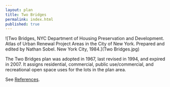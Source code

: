 ```yaml
---
layout: plan
title: Two Bridges
permalink: index.html
published: true
---
```


<!---![Two Bridges, NYC Department of Housing Preservation and Development. Community Development Progress Report: 1968. Prepared and edited by Nathan Sobel. New York City, 1968.](Two Bridges 1968 I.png)
![Two Bridges, NYC Department of Housing Preservation and Development. Community Development Progress Report: 1968. Prepared and edited by Nathan Sobel. New York City, 1968.](Two Bridges 1968 II.png)-->
![Two Bridges, NYC Department of Housing Preservation and Development. Atlas of Urban Renewal Project Areas in the City of New York. Prepared and edited by Nathan Sobel. New York City, 1984.](Two Bridges.jpg)

The Two Bridges plan was adopted in 1967, last revised in 1994, and expired in 2007. It assigns residential, commercial, public use/commercial, and recreational open space uses for the lots in the plan area.

See [References](http://www.urbanreviewer.org/#page=references.html).